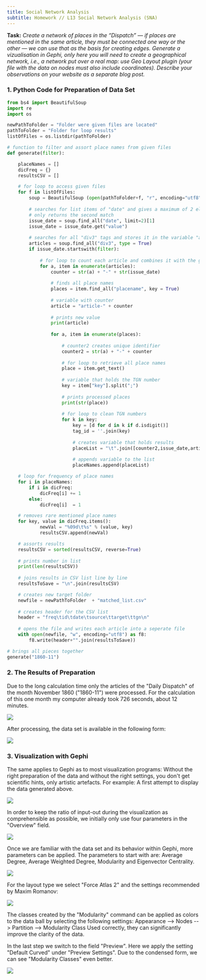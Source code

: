 ```yaml
---
title: Social Network Analysis
subtitle: Homework // L13 Social Network Analysis (SNA)
---
```

<b>Task:</b> <i>Create a network of places in the “Dispatch” — if places are mentioned in the same article, they must be connected one way or the other — we can use that as the basis for creating edges. Generate a vizualisation in Gephi, only here you will need to create a geographical network, i.e., a network put over a real map: use Geo Layout plugin (your file with the data on nodes must also include coordinates). Describe your observations on your website as a separate blog post.</i>

### 1. Python Code for Preparation of Data Set

```python
from bs4 import BeautifulSoup
import re
import os

newPathToFolder = "Folder were given files are located"
pathToFolder = "Folder for loop results"
listOfFiles = os.listdir(pathToFolder)

# function to filter and assort place names from given files
def generate(filter):

    placeNames = []
    dicFreq = {}
    resultsCSV = []

    # for loop to access given files
    for f in listOfFiles:
        soup = BeautifulSoup (open(pathToFolder+f, "r", encoding="utf8"), features="html.parser")
        
        # searches for list items of "date" and gives a maximum of 2 elements
        # only returns the second match
        issue_date = soup.find_all("date", limit=2)[1] 
        issue_date = issue_date.get("value")
        
        # searches for all "div3" tags and stores it in the variable "articles"
        articles = soup.find_all("div3", type = True)
        if issue_date.startswith(filter):
            
            # for loop to count each article and combines it with the given date
            for a, item in enumerate(articles):
                counter = str(a) + "-" + str(issue_date)
                
                # finds all place names
                places = item.find_all("placename", key = True)
                
                # variable with counter
                article = "article-" + counter                                  
               
                # prints new value
                print(article)
                
                for a, item in enumerate(places):
                
                    # counter2 creates unique identifier
                    counter2 = str(a) + "-" + counter
                    
                    # for loop to retrieve all place names
                    place = item.get_text()
                    
                    # variable that holds the TGN number
                    key = item["key"].split(";")                                
                    
                    # prints processed places
                    print(str(place))
                    
                    # for loop to clean TGN numbers
                    for k in key:
                        key = [d for d in k if d.isdigit()]                     
                        tag_id = ''.join(key)
                        
                        # creates variable that holds results
                        placeList = "\t".join([counter2,issue_date,article,place,tag_id])
                        
                        # appends variable to the list
                        placeNames.append(placeList)                            

    # loop for frequency of place names
    for i in placeNames:                                                        
        if i in dicFreq:
            dicFreq[i] += 1
        else:
            dicFreq[i]  = 1

    # removes rare mentioned place names
    for key, value in dicFreq.items():                                          
            newVal = "%09d\t%s" % (value, key)
            resultsCSV.append(newVal)

    # assorts results
    resultsCSV = sorted(resultsCSV, reverse=True)                               
    
    # prints number in list
    print(len(resultsCSV)) 
    
    # joins results in CSV list line by line
    resultsToSave = "\n".join(resultsCSV)                                       

    # creates new target folder
    newfile = newPathToFolder  + "matched_list.csv"
    
    # creates header for the CSV list
    header = "freq\tid\tdate\tsource\ttarget\ttgn\n"
    
    # opens the file and writes each article into a seperate file
    with open(newfile, "w", encoding="utf8") as f8:
        f8.write(header+"".join(resultsToSave))

# brings all pieces together
generate("1860-11")
```

### 2. The Results of Preparation

Due to the long calculation time only the articles of the "Daily Dispatch" of the month November 1860 ("1860-11") were processed. For the calculation of this one month my computer already took 726 seconds, about 12 minutes.

<img src="/img/726_seconds.png"/>

After processing, the data set is available in the following form:

<img src="/img/1861-02-list.png"/>

### 3. Visualization with Gephi

The same applies to Gephi as to most visualization programs: Without the right preparation of the data and without the right settings, you don't get scientific hints, only artistic artefacts. For example: A first attempt to display the data generated above.

<img src="/img/purely_artisticel.png"/>

In order to keep the ratio of input-out during the visualization as comprehensible as possible, we initially only use four parameters in the "Overview" field. 

<img src="/img/arbeitsbereiche_gephi.png"/>

Once we are familiar with the data set and its behavior within Gephi, more parameters can be applied. The parameters to start with are: Average Degree, Average Weighted Degree, Modularity and Eigenvector Centrality.

<img src="/img/settings_gephi_statistics.png"/>

For the layout type we select "Force Atlas 2" and the settings recommended by Maxim Romanov:

<img src="/img/recommended_setting_atlas_2.png"/>

The classes created by the "Modularity" command can be applied as colors to the data ball by selecting the following settings: Appearance --> Nodes --> Partition --> Modularity Class
Used correctly, they can significantly improve the clarity of the data.

In the last step we switch to the field "Preview". Here we apply the setting "Default Curved" under "Preview Settings". Due to the condensed form, we can see "Modularity Classes" even better.

<img src="/img/123.png"/>

